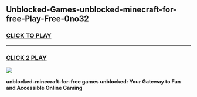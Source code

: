 
## Unblocked-Games-unblocked-minecraft-for-free-Play-Free-0no32
<h3>
<a href="https://premium76.site?title=unblocked-minecraft-for-free&ref=21A">CLICK TO PLAY</a></h3>
<hr>

<h3>
<a href="https://premium76.site?title=unblocked-minecraft-for-free&ref=21A">CLICK 2 PLAY</a>
  
</h3>

<a href="https://premium76.site?title=unblocked-minecraft-for-free&ref=21A"><img src="https://clearcache.store/games.png"></a>


**unblocked-minecraft-for-free games unblocked: Your Gateway to Fun and Accessible Online Gaming**
